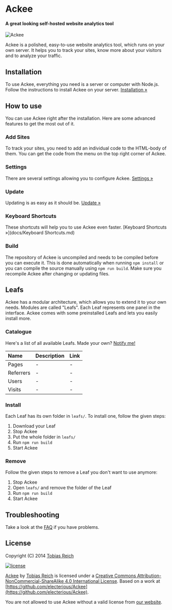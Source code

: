 # Ackee

#### A great looking self-hosted website analytics tool

![Ackee](http://l.electerious.com/uploads/big/e730b2816e0299546214c5b8241661fc.png)

Ackee is a polished, easy-to-use website analytics tool, which runs on your own server. It helps you to track your sites, know more about your visitors and to analyze your traffic.

## Installation

To use Ackee, everything you need is a server or computer with Node.js. Follow the instructions to install Ackee on your server. [Installation &#187;](docs/Installation.md)

## How to use

You can use Ackee right after the installation. Here are some advanced features to get the most out of it.

### Add Sites

To track your sites, you need to add an individual code to the HTML-body of them. You can get the code from the menu on the top right corner of Ackee. 

### Settings

There are several settings allowing you to configure Ackee. [Settings &#187;](docs/Settings.md)

### Update

Updating is as easy as it should be. [Update &#187;](docs/Update.md)

### Keyboard Shortcuts

These shortcuts will help you to use Ackee even faster. [Keyboard Shortcuts &#187;](docs/Keyboard Shortcuts.md)

### Build

The repository of Ackee is uncompiled and needs to be compiled before you can execute it. This is done automatically when running `npm install` or you can compile the source manually using `npm run build`. Make sure you recompile Ackee after changing or updating files.

## Leafs

Ackee has a modular architecture, which allows you to extend it to your own needs. Modules are called "Leafs". Each Leaf represents one panel in the interface. Ackee comes with some preinstalled Leafs and lets you easily install more.

### Catalogue

Here's a list of all available Leafs. Made your own? [Notify me!](mailto:ackee@electerious.com)

| Name | Description | Link |
|:-----------|:------------|:------------|
| Pages | - | - |
| Referrers | - | - |
| Users | - | - |
| Visits | - | - |

### Install

Each Leaf has its own folder in `leafs/`. To install one, follow the given steps:

1. Download your Leaf
2. Stop Ackee
3. Put the whole folder in `leafs/`
4. Run `npm run build`
5. Start Ackee

### Remove

Follow the given steps to remove a Leaf you don't want to use anymore:

1. Stop Ackee
2. Open `leafs/` and remove the folder of the Leaf
3. Run `npm run build`
4. Start Ackee

## Troubleshooting

Take a look at the [FAQ](docs/FAQ.md) if you have problems.

## License

Copyright (C) 2014 [Tobias Reich](http://electerious.com)  

[![license](http://i.creativecommons.org/l/by-nc-sa/4.0/80x15.png)](http://creativecommons.org/licenses/by-nc-sa/4.0/deed.en_US)

[Ackee](http://purl.org/dc/terms/) by [Tobias Reich](http://electerious.com) is licensed under a [Creative Commons Attribution-NonCommercial-ShareAlike 4.0 International License](http://creativecommons.org/licenses/by-nc-sa/4.0/deed.en_US). Based on a work at [https://github.com/electerious/Ackee](https://github.com/electerious/Ackee).

You are not allowed to use Ackee without a valid license from [our website](http://ackee.electerious.com#get).